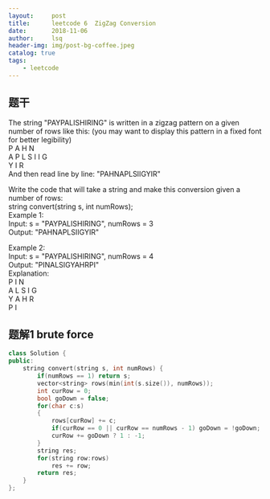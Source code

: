 ```yaml
---
layout:     post
title:      leetcode 6	ZigZag Conversion        
date:       2018-11-06    
author:     lsq    
header-img: img/post-bg-coffee.jpeg
catalog: true
tags:
    - leetcode
---
```


## 题干

The string "PAYPALISHIRING" is written in a zigzag pattern on a given number of rows like this: (you may want to display this pattern in a fixed font for better legibility)  
P   A   H   N   
A P L S I I G   
Y   I   R   
And then read line by line: "PAHNAPLSIIGYIR"   

Write the code that will take a string and make this conversion given a number of rows:   
string convert(string s, int numRows);   
Example 1:    
Input: s = "PAYPALISHIRING", numRows = 3    
Output: "PAHNAPLSIIGYIR"  
 
Example 2:  
Input: s = "PAYPALISHIRING", numRows = 4  
Output: "PINALSIGYAHRPI"  
Explanation:  
P     I    N  
A   L S  I G  
Y A   H R  
P     I  

## 题解1 brute force
```c++
class Solution {
public:
    string convert(string s, int numRows) {
        if(numRows == 1) return s;
        vector<string> rows(min(int(s.size()), numRows));
        int curRow = 0;
        bool goDown = false;
        for(char c:s)
        {
            rows[curRow] += c;
            if(curRow == 0 || curRow == numRows - 1) goDown = !goDown;
            curRow += goDown ? 1 : -1;
        }
        string res;
        for(string row:rows)
            res += row;
        return res;
    }
};


```
